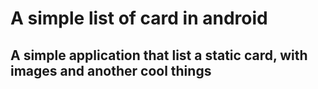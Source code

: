 # A simple list of card in android
## A simple application that list a static card, with images and another cool things
